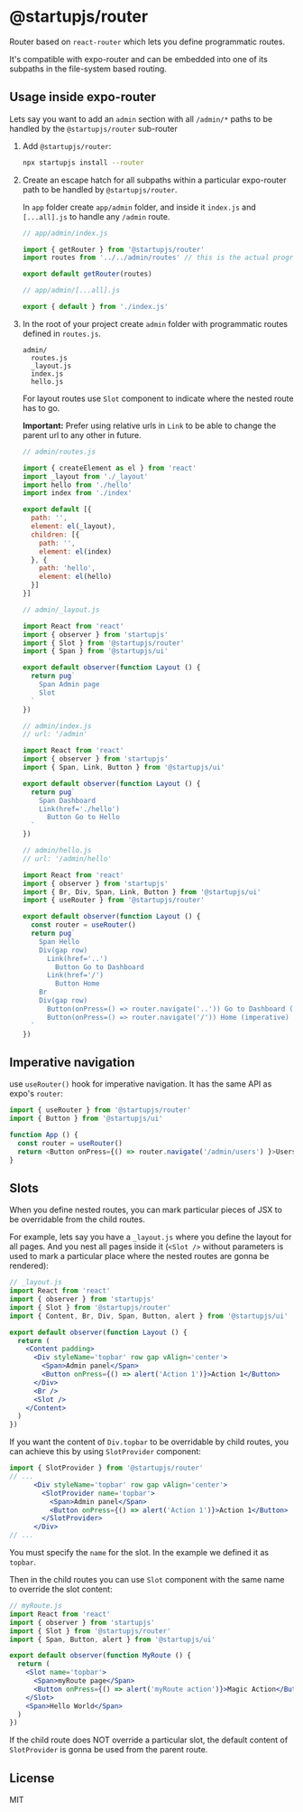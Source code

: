 # @startupjs/router

Router based on `react-router` which lets you define programmatic routes.

It's compatible with expo-router and can be embedded into one of its subpaths in the file-system based routing.

## Usage inside expo-router

Lets say you want to add an `admin` section with all `/admin/*` paths to be handled by the `@startupjs/router` sub-router

1. Add `@startupjs/router`:

    ```sh
    npx startupjs install --router
    ```

2. Create an escape hatch for all subpaths within a particular expo-router path to be handled by `@startupjs/router`.

    In `app` folder create `app/admin` folder, and inside it `index.js` and `[...all].js` to handle any `/admin` route.

    ```js
    // app/admin/index.js

    import { getRouter } from '@startupjs/router'
    import routes from '../../admin/routes' // this is the actual programmatic routes

    export default getRouter(routes)
    ```

    ```js
    // app/admin/[...all].js

    export { default } from './index.js'
    ```

3. In the root of your project create `admin` folder with programmatic routes defined in `routes.js`.

    ```
    admin/
      routes.js
      _layout.js
      index.js
      hello.js
    ```

    For layout routes use `Slot` component to indicate where the nested route has to go.

    **Important:** Prefer using relative urls in `Link` to be able to change the parent url to any other in future.

    ```js
    // admin/routes.js

    import { createElement as el } from 'react'
    import _layout from './_layout'
    import hello from './hello'
    import index from './index'

    export default [{
      path: '',
      element: el(_layout),
      children: [{
        path: '',
        element: el(index)
      }, {
        path: 'hello',
        element: el(hello)
      }]
    }]
    ```

    ```js
    // admin/_layout.js

    import React from 'react'
    import { observer } from 'startupjs'
    import { Slot } from '@startupjs/router'
    import { Span } from '@startupjs/ui'

    export default observer(function Layout () {
      return pug`
        Span Admin page
        Slot
      `
    })
    ```

    ```js
    // admin/index.js
    // url: '/admin'

    import React from 'react'
    import { observer } from 'startupjs'
    import { Span, Link, Button } from '@startupjs/ui'

    export default observer(function Layout () {
      return pug`
        Span Dashboard
        Link(href='./hello')
          Button Go to Hello
      `
    })
    ```

    ```js
    // admin/hello.js
    // url: '/admin/hello'

    import React from 'react'
    import { observer } from 'startupjs'
    import { Br, Div, Span, Link, Button } from '@startupjs/ui'
    import { useRouter } from '@startupjs/router'

    export default observer(function Layout () {
      const router = useRouter()
      return pug`
        Span Hello
        Div(gap row)
          Link(href='..')
            Button Go to Dashboard
          Link(href='/')
            Button Home
        Br
        Div(gap row)
          Button(onPress=() => router.navigate('..')) Go to Dashboard (imperative)
          Button(onPress=() => router.navigate('/')) Home (imperative)
      `
    })
    ```

## Imperative navigation

use `useRouter()` hook for imperative navigation. It has the same API as expo's `router`:

```js
import { useRouter } from '@startupjs/router'
import { Button } from '@startupjs/ui'

function App () {
  const router = useRouter()
  return <Button onPress={() => router.navigate('/admin/users') }>Users</Button>
}
```

## Slots

When you define nested routes, you can mark particular pieces of JSX to be overridable from the child routes.

For example, lets say you have a `_layout.js` where you define the layout for all pages. And you nest all pages inside it (`<Slot />` without parameters is used to mark a particular place where the nested routes are gonna be rendered):

```jsx
// _layout.js
import React from 'react'
import { observer } from 'startupjs'
import { Slot } from '@startupjs/router'
import { Content, Br, Div, Span, Button, alert } from '@startupjs/ui'

export default observer(function Layout () {
  return (
    <Content padding>
      <Div styleName='topbar' row gap vAlign='center'>
        <Span>Admin panel</Span>
        <Button onPress={() => alert('Action 1')}>Action 1</Button>
      </Div>
      <Br />
      <Slot />
    </Content>
  )
})
```

If you want the content of `Div.topbar` to be overridable by child routes, you can achieve this by using `SlotProvider` component:

```jsx
import { SlotProvider } from '@startupjs/router'
// ...
      <Div styleName='topbar' row gap vAlign='center'>
        <SlotProvider name='topbar'>
          <Span>Admin panel</Span>
          <Button onPress={() => alert('Action 1')}>Action 1</Button>
        </SlotProvider>
      </Div>
// ...
```

You must specify the `name` for the slot. In the example we defined it as `topbar`.

Then in the child routes you can use `Slot` component with the same name to override the slot content:

```jsx
// myRoute.js
import React from 'react'
import { observer } from 'startupjs'
import { Slot } from '@startupjs/router'
import { Span, Button, alert } from '@startupjs/ui'

export default observer(function MyRoute () {
  return (
    <Slot name='topbar'>
      <Span>myRoute page</Span>
      <Button onPress={() => alert('myRoute action')}>Magic Action</Button>
    </Slot>
    <Span>Hello World</Span>
  )
})
```

If the child route does NOT override a particular slot, the default content of `SlotProvider` is gonna be used from the parent route.

## License

MIT
